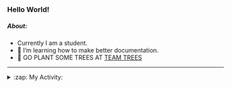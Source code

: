 ### Hello World!

##### About:
- Currently I am a student.
- 🌱 I’m learning how to make better documentation.
- 🌱 GO PLANT SOME TREES AT [TEAM TREES](https://teamtrees.org/)

---
<details>
  <summary>:zap: My Activity:</summary>
  
<!--START_SECTION:waka-->
![Code Time](http://img.shields.io/badge/Code%20Time-1%2C087%20hrs%2037%20mins-blue)

**I'm a Night 🦉** 

```text
🌞 Morning                1355 commits        ██░░░░░░░░░░░░░░░░░░░░░░░   09.38 % 
🌆 Daytime                4871 commits        ████████░░░░░░░░░░░░░░░░░   33.71 % 
🌃 Evening                4273 commits        ███████░░░░░░░░░░░░░░░░░░   29.57 % 
🌙 Night                  3952 commits        ███████░░░░░░░░░░░░░░░░░░   27.35 % 
```
📅 **I'm Most Productive on Wednesday** 

```text
Monday                   2201 commits        ████░░░░░░░░░░░░░░░░░░░░░   15.23 % 
Tuesday                  1787 commits        ███░░░░░░░░░░░░░░░░░░░░░░   12.37 % 
Wednesday                3266 commits        ██████░░░░░░░░░░░░░░░░░░░   22.60 % 
Thursday                 1909 commits        ███░░░░░░░░░░░░░░░░░░░░░░   13.21 % 
Friday                   1433 commits        ██░░░░░░░░░░░░░░░░░░░░░░░   09.92 % 
Saturday                 1320 commits        ██░░░░░░░░░░░░░░░░░░░░░░░   09.13 % 
Sunday                   2535 commits        ████░░░░░░░░░░░░░░░░░░░░░   17.54 % 
```


📊 **This Week I Spent My Time On** 

```text
🔥 Editors: 
VS Code                  7 hrs 5 mins        █████████████████████████   100.00 % 

🐱‍💻 Projects: 
CSF22                    3 hrs 54 mins       ██████████████░░░░░░░░░░░   55.10 % 
quizeco                  1 hr 45 mins        ██████░░░░░░░░░░░░░░░░░░░   24.75 % 
technocean-frontend      1 hr 11 mins        ████░░░░░░░░░░░░░░░░░░░░░   16.77 % 
praise                   12 mins             █░░░░░░░░░░░░░░░░░░░░░░░░   03.05 % 
gdsc-next-weather-app    0 secs              ░░░░░░░░░░░░░░░░░░░░░░░░░   00.22 % 
```


 Last Updated on 06/04/2023 00:14:28 UTC
<!--END_SECTION:waka-->
</details>
